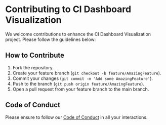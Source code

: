 # Contributing to CI Dashboard Visualization

We welcome contributions to enhance the CI Dashboard Visualization project. Please follow the guidelines below:

## How to Contribute
1. Fork the repository.
2. Create your feature branch (`git checkout -b feature/AmazingFeature`).
3. Commit your changes (`git commit -m 'Add some AmazingFeature'`).
4. Push to the branch (`git push origin feature/AmazingFeature`).
5. Open a pull request from your feature branch to the main branch.

## Code of Conduct
Please ensure to follow our [Code of Conduct](CODE_OF_CONDUCT.md) in all your interactions.